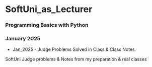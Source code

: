 # SoftUni_as_Lecturer

### Programming Basics with Python
### January 2025

- Jan_2025 - Judge Problems Solved in Class & Class Notes

SoftUni Judge problems &amp; Notes from my preparation &amp; real classes
